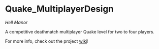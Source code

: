 # Quake_MultiplayerDesign
*Hell Manor*  

A competitive deathmatch multiplayer Quake level for two to four players.

For more info, check out the project [wiki](https://github.com/hannahkers/Quake_MultiplayerDesign/wiki)!

